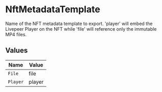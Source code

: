# NftMetadataTemplate

Name of the NFT metadata template to export. 'player'
will embed the Livepeer Player on the NFT while 'file'
will reference only the immutable MP4 files.



## Values

| Name     | Value    |
| -------- | -------- |
| `File`   | file     |
| `Player` | player   |